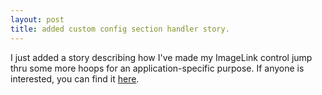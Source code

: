 ```yaml
---
layout: post
title: added custom config section handler story.
---
```


I just added a story describing how I've made my ImageLink control jump thru some more hoops for an application-specific purpose. If anyone is interested, you can find it [here](http://weblogs.asp.net/Cfrazier/Story/3912.aspx).